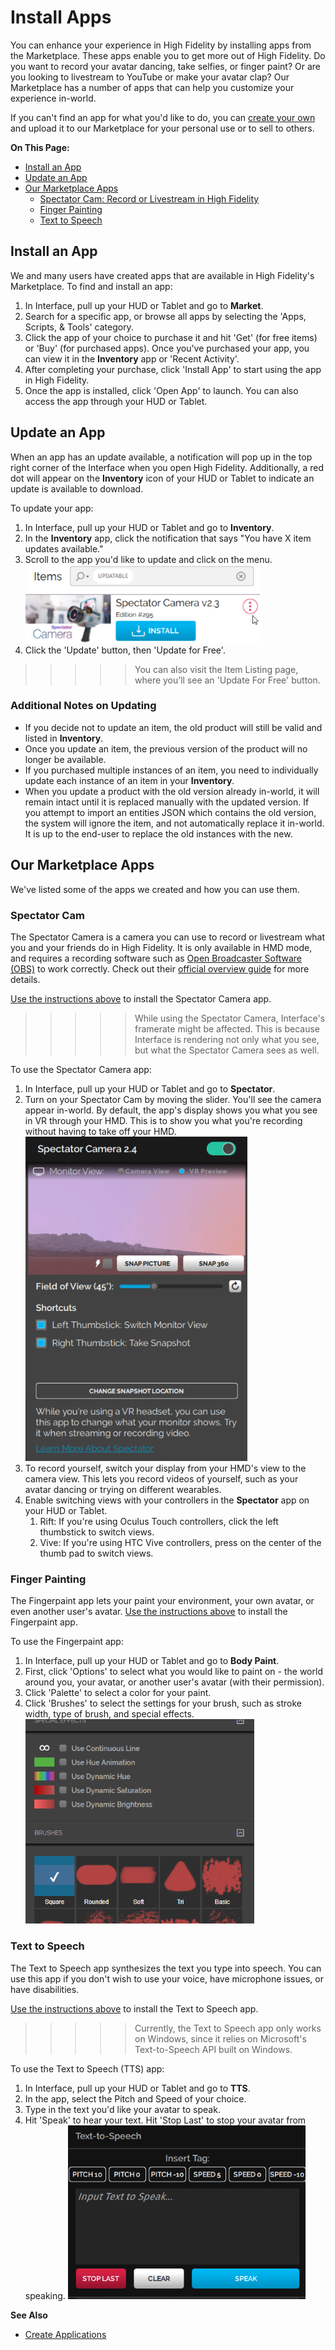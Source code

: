 # Install Apps

You can enhance your experience in High Fidelity by installing apps from the Marketplace. These apps enable you to get more out of High Fidelity. Do you want to record your avatar dancing, take selfies, or finger paint? Or are you looking to livestream to YouTube or make your avatar clap? Our Marketplace has a number of apps that can help you customize your experience in-world. 

If you can't find an app for what you'd like to do, you can [create your own](../../create/applications) and upload it to our Marketplace for your personal use or to sell to others.

**On This Page:**

* [Install an App](#install-an-app)
* [Update an App](#update-an-app)
* [Our Marketplace Apps](#our-marketplace-apps)
	* [Spectator Cam: Record or Livestream in High Fidelity](#spectator-cam)
	* [Finger Painting](#finger-painting)
	* [Text to Speech](#text-to-speech)


## Install an App
We and many users have created apps that are available in High Fidelity's Marketplace. To find and install an app:

1. In Interface, pull up your HUD or Tablet and go to **Market**.
2. Search for a specific app, or browse all apps by selecting the 'Apps, Scripts, & Tools' category.
3. Click the app of your choice to purchase it and hit 'Get' (for free items) or 'Buy' (for purchased apps). Once you've purchased your app, you can view it in the **Inventory** app or 'Recent Activity'. 
4. After completing your purchase, click 'Install App' to start using the app in High Fidelity.
5. Once the app is installed, click 'Open App' to launch. You can also access the app through your HUD or Tablet.


## Update an App
When an app has an update available, a notification will pop up in the top right corner of the Interface when you open High Fidelity. Additionally, a red dot will appear on the **Inventory** icon of your HUD or Tablet to indicate an update is available to download.

To update your app: 
1. In Interface, pull up your HUD or Tablet and go to **Inventory**.
2. In the **Inventory** app, click the notification that says "You have X item updates available."
3. Scroll to the app you'd like to update and click on the menu. ![](_images/update-menu.png)
4. Click the 'Update' button, then 'Update for Free'.
>>>>> You can also visit the Item Listing page, where you’ll see an 'Update For Free' button. 

### Additional Notes on Updating
* If you decide not to update an item, the old product will still be valid and listed in **Inventory**.
* Once you update an item, the previous version of the product will no longer be available.
* If you purchased multiple instances of an item, you need to individually update each instance of an item in your **Inventory**.
* When you update a product with the old version already in-world, it will remain intact until it is replaced manually with the updated version. If you attempt to import an entities JSON which contains the old version, the system will ignore the item, and not automatically replace it in-world. It is up to the end-user to replace the old instances with the new.

## Our Marketplace Apps
We've listed some of the apps we created and how you can use them. 

### Spectator Cam
The Spectator Camera is a camera you can use to record or livestream what you and your friends do in High Fidelity. It is only available in HMD mode, and requires a recording software such as [Open Broadcaster Software (OBS)](https://obsproject.com/) to work correctly. Check out their [official overview guide](https://obsproject.com/forum/threads/official-overview-guide.402/) for more details. 

[Use the instructions above](#install-an-app) to install the Spectator Camera app.

>>>>> While using the Spectator Camera, Interface's framerate might be affected. This is because Interface is rendering not only what you see, but what the Spectator Camera sees as well. 

To use the Spectator Camera app: 
1. In Interface, pull up your HUD or Tablet and go to **Spectator**. 
2. Turn on your Spectator Cam by moving the slider. You'll see the camera appear in-world. By default, the app's display shows you what you see in VR through your HMD. This is to show you what you're recording without having to take off your HMD. ![](_images/spec-cam-window.png)
3. To record yourself, switch your display from your HMD's view to the camera view. This lets you record videos of yourself, such as your avatar dancing or trying on different wearables. 
4. Enable switching views with your controllers in the **Spectator** app on your HUD or Tablet. 
   1. Rift: If you're using Oculus Touch controllers, click the left thumbstick to switch views. 
   2. Vive: If you're using HTC Vive controllers, press on the center of the thumb pad to switch views. 

### Finger Painting 

The Fingerpaint app lets your paint your environment, your own avatar, or even another user's avatar. [Use the instructions above](#install-an-app) to install the Fingerpaint app.

To use the Fingerpaint app: 
1. In Interface, pull up your HUD or Tablet and go to **Body Paint**. 
2. First, click 'Options' to select what you would like to paint on - the world around you, your avatar, or another user's avatar (with their permission).  
3. Click 'Palette' to select a color for your paint. 
4. Click 'Brushes' to select the settings for your brush, such as stroke width, type of brush, and special effects.
![](_images/fingerpaint.png)

### Text to Speech

The Text to Speech app synthesizes the text you type into speech. You can use this app if you don't wish to use your voice, have microphone issues, or have disabilities. 

[Use the instructions above](#install-an-app) to install the Text to Speech app.

>>>>> Currently, the Text to Speech app only works on Windows, since it relies on Microsoft's Text-to-Speech API built on Windows.

To use the Text to Speech (TTS) app: 
1. In Interface, pull up your HUD or Tablet and go to **TTS**. 
2. In the app, select the Pitch and Speed of your choice. 
3. Type in the text you'd like your avatar to speak.
4. Hit 'Speak' to hear your text. Hit 'Stop Last' to stop your avatar from speaking.
![](_images/tts.png)

**See Also**
+ [Create Applications](../../create/applications)